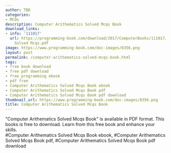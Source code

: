 ```yaml
---
author: TBD
categories:
- MCQs
description: Computer Arithematics Solved Mcqs Book
download_links:
- info: '111017'
  url: https://programming-book.com/download/2017/ComputerBooks/111017/Computer Arithematics
    Solved Mcqs.pdf
image: https://www.programming-book.com/doc-images/8356.png
layout: post
permalink: /computer-arithematics-solved-mcqs-book.html
tags:
- free book download
- free pdf download
- free programming ebook
- pdf free
- Computer Arithematics Solved Mcqs Book ebook
- Computer Arithematics Solved Mcqs Book pdf
- Computer Arithematics Solved Mcqs Book pdf download
thumbnail_url: https://www.programming-book.com/doc-images/8356.png
title: Computer Arithematics Solved Mcqs Book
---
```


 
<div class="item-desc text-justify">
  "Computer Arithematics Solved Mcqs Book" is available in PDF format. This books is free to download. Learn from this free book and enhance your skills.
  <br>
  #Computer Arithematics Solved Mcqs Book ebook, #Computer Arithematics Solved Mcqs Book pdf, #Computer Arithematics Solved Mcqs Book pdf download
</div>